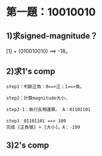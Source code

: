 # 第一題：10010010

## 1)求signed-magnitude？
  [1] + (010010010) ==> -18。
## 2)求1's comp

    step1：判斷正負：0==>正；1==>負。

    step2：計算magnitude大小。

    step2-1：執行反相運算。 A：01101101
  
    step3：01101101 ==> 109
    完成 [正負號] + [大小]。A：-109
## 3)2's comp
